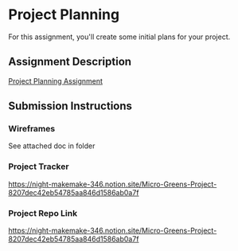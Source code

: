 # Project Planning
For this assignment, you'll create some initial plans for your project.

## Assignment Description
[Project Planning Assignment](https://education.launchcode.org/liftoff/modules/assignments/project-planning)

## Submission Instructions

### Wireframes

See attached doc in folder 

### Project Tracker

https://night-makemake-346.notion.site/Micro-Greens-Project-8207dec42eb54785aa846d1586ab0a7f
### Project Repo Link

https://night-makemake-346.notion.site/Micro-Greens-Project-8207dec42eb54785aa846d1586ab0a7f

